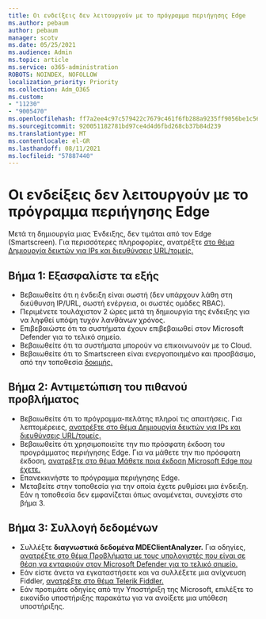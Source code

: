 ```yaml
---
title: Οι ενδείξεις δεν λειτουργούν με το πρόγραμμα περιήγησης Edge
ms.author: pebaum
author: pebaum
manager: scotv
ms.date: 05/25/2021
ms.audience: Admin
ms.topic: article
ms.service: o365-administration
ROBOTS: NOINDEX, NOFOLLOW
localization_priority: Priority
ms.collection: Adm_O365
ms.custom:
- "11230"
- "9005470"
ms.openlocfilehash: ff7a2ee4c97c579422c7679c461f6fb288a9235ff9056be1c56e80b1d6379723
ms.sourcegitcommit: 920051182781bd97ce4d4d6fbd268cb37b84d239
ms.translationtype: MT
ms.contentlocale: el-GR
ms.lasthandoff: 08/11/2021
ms.locfileid: "57887440"
---
```

# <a name="indicators-dont-work-using-edge-browser"></a>Οι ενδείξεις δεν λειτουργούν με το πρόγραμμα περιήγησης Edge

Μετά τη δημιουργία μιας Ένδειξης, δεν τιμάται από τον Edge (Smartscreen). Για περισσότερες πληροφορίες, ανατρέξτε [στο θέμα Δημιουργία δεικτών για IPs και διευθύνσεις URL/τομείς.](https://docs.microsoft.com/microsoft-365/security/defender-endpoint/indicator-ip-domain)

## <a name="step-1-ensure-the-following"></a>Βήμα 1: Εξασφαλίστε τα εξής

- Βεβαιωθείτε ότι η ένδειξη είναι σωστή (δεν υπάρχουν λάθη στη διεύθυνση IP/URL, σωστή ενέργεια, οι σωστές ομάδες RBAC).
- Περιμένετε τουλάχιστον 2 ώρες μετά τη δημιουργία της ένδειξης για να ληφθεί υπόψη τυχόν λανθάνων χρόνος.
- Επιβεβαιώστε ότι τα συστήματα έχουν επιβεβαιωθεί στον Microsoft Defender για το τελικό σημείο.
- Βεβαιωθείτε ότι τα συστήματα μπορούν να επικοινωνούν με το Cloud.
- Βεβαιωθείτε ότι το Smartscreen είναι ενεργοποιημένο και προσβάσιμο, από την τοποθεσία [δοκιμής.](https://demo.smartscreen.msft.net)

## <a name="step-2-troubleshoot-the-potential-issue"></a>Βήμα 2: Αντιμετώπιση του πιθανού προβλήματος

- Βεβαιωθείτε ότι το πρόγραμμα-πελάτης πληροί τις απαιτήσεις. Για λεπτομέρειες, [ανατρέξτε στο θέμα Δημιουργία δεικτών για IPs και διευθύνσεις URL/τομείς.](https://docs.microsoft.com/microsoft-365/security/defender-endpoint/indicator-ip-domain)
- Βεβαιωθείτε ότι χρησιμοποιείτε την πιο πρόσφατη έκδοση του προγράμματος περιήγησης Edge. Για να μάθετε την πιο πρόσφατη έκδοση, [ανατρέξτε στο θέμα Μάθετε ποια έκδοση Microsoft Edge που έχετε.](https://support.microsoft.com/microsoft-edge/find-out-which-version-of-microsoft-edge-you-have-c726bee8-c42e-e472-e954-4cf5123497eb)
- Επανεκκινήστε το πρόγραμμα περιήγησης Edge.
- Μεταβείτε στην τοποθεσία για την οποία έχετε ρυθμίσει μια ένδειξη. Εάν η τοποθεσία δεν εμφανίζεται όπως αναμένεται, συνεχίστε στο βήμα 3. 

## <a name="step-3-collect-data"></a>Βήμα 3: Συλλογή δεδομένων

- Συλλέξτε **διαγνωστικά δεδομένα MDEClientAnalyzer.** Για οδηγίες, [ανατρέξτε στο θέμα Προβλήματα με τους υπολογιστές που είναι σε θέση να ενταφιούν στον Microsoft Defender για το τελικό σημείο.](issues-with-onboarding-machines.md)
- Εάν είστε άνετα να εγκαταστήσετε και να συλλέξετε μια ανίχνευση Fiddler, [ανατρέξτε στο θέμα Telerik Fiddler.](http://www.telerik.com/fiddler)
- Εάν προτιμάτε οδηγίες από την Υποστήριξη της Microsoft, επιλέξτε το εικονίδιο υποστήριξης παρακάτω για να ανοίξετε μια υπόθεση υποστήριξης.
